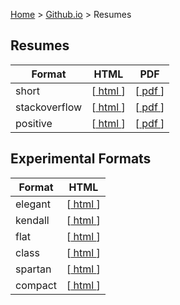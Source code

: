 [Home](https://jeffwindsor.carrd.co/) > [Github.io](https://jeffwindsor.github.io/) > Resumes

## Resumes

|Format|HTML|PDF|
|---|---|---|
| short | [[ html ](./resume/resume-json-short.html)] | [[ pdf ](./resume/resume-json-short.pdf)] |
| stackoverflow | [[ html ](./resume/resume-json-stackoverflow.html)] | [[ pdf ](./resume/resume-json-stackoverflow.pdf)] |
| positive | [[ html ](./resume/resume-fresh-positive.html)] | [[ pdf ](./resume/resume-fresh-positive.pdf)] |

## Experimental Formats

|Format|HTML|
|---|---|
| elegant | [[ html ](./resume/resume-json-elegant.html)] | 
| kendall | [[ html ](./resume/resume-json-kendall.html)] | 
| flat | [[ html ](./resume/resume-json-flat.html)] | 
| class | [[ html ](./resume/resume-json-class.html)] | 
| spartan | [[ html ](./resume/resume-json-spartan.html)] | 
| compact | [[ html ](./resume/resume-fresh-compact.html)] |
